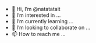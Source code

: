 - 👋 Hi, I’m @natatatait
- 👀 I’m interested in ...
- 🌱 I’m currently learning ...
- 💞️ I’m looking to collaborate on ...
- 📫 How to reach me ...

<!---
natatatait/natatatait is a ✨ special ✨ repository because its `README.md` (this file) appears on your GitHub profile.
You can click the Preview link to take a look at your changes.
--->
